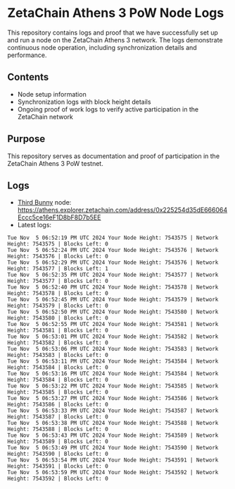 # ZetaChain Athens 3 PoW Node Logs
This repository contains logs and proof that we have successfully set up and run a node on the ZetaChain Athens 3 network. The logs demonstrate continuous node operation, including synchronization details and performance.

## Contents
- Node setup information
- Synchronization logs with block height details
- Ongoing proof of work logs to verify active participation in the ZetaChain network

## Purpose
This repository serves as documentation and proof of participation in the ZetaChain Athens 3 PoW testnet.

## Logs

- [Third Bunny](https://thirdbunny.xyz/) node: https://athens.explorer.zetachain.com/address/0x225254d35dE666064Eccc5ce16eF1D8bF8D7b5EE
- Latest logs:
```
Tue Nov  5 06:52:19 PM UTC 2024 Your Node Height: 7543575 | Network Height: 7543575 | Blocks Left: 0
Tue Nov  5 06:52:24 PM UTC 2024 Your Node Height: 7543576 | Network Height: 7543576 | Blocks Left: 0
Tue Nov  5 06:52:29 PM UTC 2024 Your Node Height: 7543576 | Network Height: 7543577 | Blocks Left: 1
Tue Nov  5 06:52:35 PM UTC 2024 Your Node Height: 7543577 | Network Height: 7543577 | Blocks Left: 0
Tue Nov  5 06:52:40 PM UTC 2024 Your Node Height: 7543578 | Network Height: 7543578 | Blocks Left: 0
Tue Nov  5 06:52:45 PM UTC 2024 Your Node Height: 7543579 | Network Height: 7543579 | Blocks Left: 0
Tue Nov  5 06:52:50 PM UTC 2024 Your Node Height: 7543580 | Network Height: 7543580 | Blocks Left: 0
Tue Nov  5 06:52:55 PM UTC 2024 Your Node Height: 7543581 | Network Height: 7543581 | Blocks Left: 0
Tue Nov  5 06:53:01 PM UTC 2024 Your Node Height: 7543582 | Network Height: 7543582 | Blocks Left: 0
Tue Nov  5 06:53:06 PM UTC 2024 Your Node Height: 7543583 | Network Height: 7543583 | Blocks Left: 0
Tue Nov  5 06:53:11 PM UTC 2024 Your Node Height: 7543584 | Network Height: 7543584 | Blocks Left: 0
Tue Nov  5 06:53:16 PM UTC 2024 Your Node Height: 7543584 | Network Height: 7543584 | Blocks Left: 0
Tue Nov  5 06:53:22 PM UTC 2024 Your Node Height: 7543585 | Network Height: 7543585 | Blocks Left: 0
Tue Nov  5 06:53:27 PM UTC 2024 Your Node Height: 7543586 | Network Height: 7543586 | Blocks Left: 0
Tue Nov  5 06:53:33 PM UTC 2024 Your Node Height: 7543587 | Network Height: 7543587 | Blocks Left: 0
Tue Nov  5 06:53:38 PM UTC 2024 Your Node Height: 7543588 | Network Height: 7543588 | Blocks Left: 0
Tue Nov  5 06:53:43 PM UTC 2024 Your Node Height: 7543589 | Network Height: 7543589 | Blocks Left: 0
Tue Nov  5 06:53:49 PM UTC 2024 Your Node Height: 7543590 | Network Height: 7543590 | Blocks Left: 0
Tue Nov  5 06:53:54 PM UTC 2024 Your Node Height: 7543591 | Network Height: 7543591 | Blocks Left: 0
Tue Nov  5 06:53:59 PM UTC 2024 Your Node Height: 7543592 | Network Height: 7543592 | Blocks Left: 0
```
